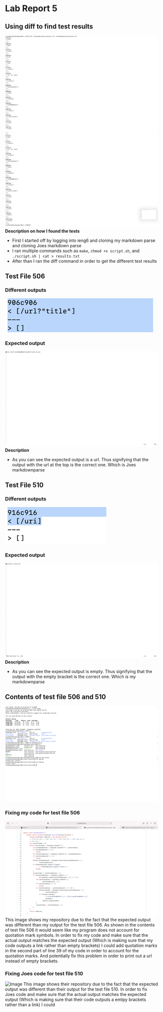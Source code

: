 # Lab Report 5
## Using diff to find test results
![Image](Right1.png) 
![Image](Right2.png) 
**Description on how I found the tests** 
- First I started off by logging into ieng6 and cloning my markdown parse and cloning Joes markdown parse
- I ran multiple commands such as `make`, `chmod +x script.sh`, and `./script.sh | cat > results.txt`
- After than I ran the diff command in order to get the different test results

## Test File 506
### Different outputs
![Image](T.png) 
### Expected output
![Image](Realexpected.png) 
**Description** 
- As you can see the expected output is a url. Thus signifying that the output with the url at the top is the correct one. Which is Joes markdownparse

## Test File 510
### Different outputs
![Image](T1.png) 
### Expected output
![Image](Realexpected1.png) 
**Description** 
- As you can see the expected output is empty. Thus signifying that the output with the empty bracket is the correct one. Which is my markdownparse

## Contents of test file 506 and 510
![Image](testfiles.png) 
### Fixing my code for test file 506
![Image](mine.png) 
This image shows my repository due to the fact that the expected output was different than my output for the test file 506. As shown in the contents of test file 506 it would seem like my program does not account for quotation mark symbols. In order to fix my code and make sure that the actual output matches the expected output (Which is making sure that my code outputs a link rather than empty brackets) I could add quotation marks in the second part of line 39 of my code in order to account for the quotation marks. And potentially fix this problem in order to print out a url instead of empty brackets.

### Fixing Joes code for test file 510
![Image](.png) 
This image shows their repository due to the fact that the expected output was different than their output for the test file 510. In order to fix Joes code and make sure that the actual output matches the expected output (Which is making sure that their code outputs a emtpy brackets rather than a link) I could

